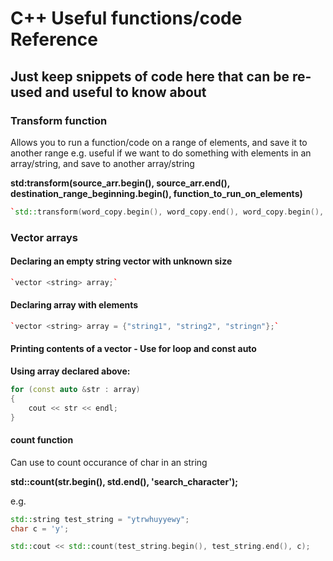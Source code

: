 # C++ Useful functions/code Reference 

## Just keep snippets of code here that can be re-used and useful to know about 

### Transform function

Allows you to run a function/code on a range of elements, and save it to another range
e.g. useful if we want to do something with elements in an array/string, and save to another array/string

**std:transform(source_arr.begin(), source_arr.end(), destination_range_beginning.begin(), function_to_run_on_elements)**

```c++
`std::transform(word_copy.begin(), word_copy.end(), word_copy.begin(), [](unsigned char c){return tolower(c); });`
```

### Vector arrays

#### Declaring an empty string vector with unknown size

```c++
`vector <string> array;`
```
#### Declaring array with elements

```c++
`vector <string> array = {"string1", "string2", "stringn"};`
```

#### Printing contents of a vector - Use for loop and const auto 

**Using array declared above:** 

```c++
for (const auto &str : array) 
{
    cout << str << endl;
}
```

#### count function

Can use to count occurance of char in an string


**std::count(str.begin(), std.end(), 'search_character');**

e.g. 

```c++
std::string test_string = "ytrwhuyyewy";
char c = 'y';

std::cout << std::count(test_string.begin(), test_string.end(), c);
```



